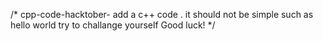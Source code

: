 /* cpp-code-hacktober-
add a c++ code .
it should not be simple such as hello world
try to challange yourself
Good luck! */
